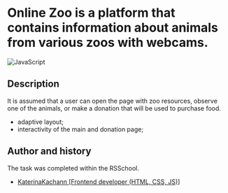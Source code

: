 
Online Zoo is a platform that contains information about animals from various zoos with webcams.
=================================================
![JavaScript](https://img.shields.io/badge/javascript-%23007ACC.svg?style=for-the-badge&logo=javascript&logoColor=white)

Description
-----------------
It is assumed that a user can open the page with zoo resources, observe one of the animals, or make a donation that will be used to purchase food.


- adaptive layout;
- interactivity of the main and donation page;

Author and history
---------------------------

The task was completed within the RSSchool.

* [KaterinaKachann  [Frontend developer (HTML, CSS, JS)]](https://github.com/KaterinaKachann)
